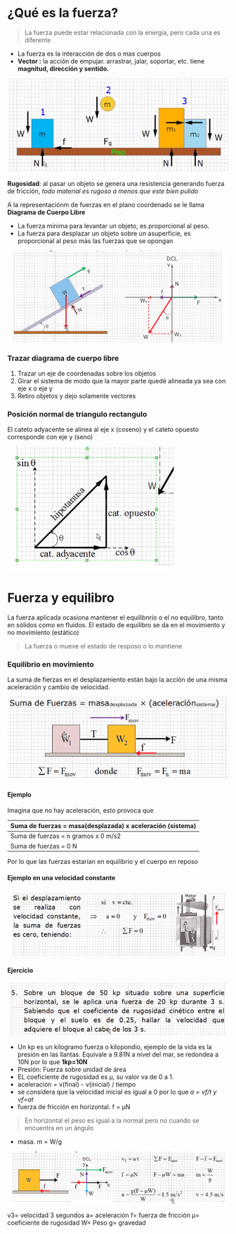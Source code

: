 # ¿Qué es la fuerza?
> La fuerza puede estar relacionada con la energía, pero cada una es diferente

- La fuerza es la interacción de dos o mas cuerpos
- **Vector :** la acción de empujar. arrastrar, jalar, soportar, etc. tiene **magnitud, dirección y sentido.**

<img src="./img/2021-08-10-08:06.png">

**Rugosidad**: al pasar un objeto se genera una resistencia generando fuerza de fricción, *todo material es rugoso a menos que este bien pulido*

A la representaciónm de fuerzas en el plano coordenado se le llama **Diagrama de Cuerpo Libre**

- La fuerza mínima para levantar un objeto, es proporcional al peso.
- La fuerza para desplazar un objeto sobre un asuperficie, es proporcional al peso más las fuerzas que se opongan
<img src="./img/2021-08-10-08:18.png">

### Trazar diagrama de cuerpo libre
1. Trazar un eje de coordenadas sobre los objetos
2. Girar el sistema de modo que la mayor parte quedé alineada ya sea con eje x o eje y
3. Retiro objetos y dejo solamente vectores

### Posición normal de triangulo rectangulo
El cateto adyacente se alinea al eje x (coseno) y el cateto opuesto corresponde con eje y (seno)

<img src="./img/2021-08-10-08:33.png">

# Fuerza y equilibro

La fuerza aplicada ocasiona mantener el equilibnrio o el no equilibro, tanto en sólidos como en fluidos. El estado de equilibro se da en el movimiento y no movimiento (estático)

> La fuerza o mueve el estado de resposo o lo mantiene

### Equilibrio en movimiento

La suma de fierzas en el desplazamiento están bajo la acción de una misma aceleración y cambio de velocidad.

<img src="./img/2021-08-10-08:48.png">

#### Ejemplo

Imagina que no hay aceleración, esto provoca que 

Suma de fuerzas = masa(desplazada) x aceleración (sistema) |
--- |
Suma de fuerzas = n gramos x 0 m/s2 |
Suma de fuerzas = 0 N |

Por lo que las fuerzas estarían en equilibrio y el cuerpo en reposo

#### Ejemplo en una velocidad constante

<img src="./img/2021-08-10-08:57.png">

#### Ejercicio 

<img src="./img/2021-08-10-09:13.png">

- Un kp es un kilogramo fuerza o kilopondio, ejemplo de la vida es la presión en las llantas. Equivale a 9.81N a nivel del mar, se redondea a 10N por lo que **1kp=10N** 
- Presión: Fuerza sobre unidad de área
- EL coeficiente de rugosidad es µ, su valor va de 0 a 1.
- aceleración = v(final) - v(inicial) / tiempo
- se considera que la velocidad inicial es igual a 0 por lo que *a = vf/t y vf=at*
- fuerza de fricción en horizontal. f = µN
> En horizontal el peso es igual a la normal pero no cuando se encuentra en un ángulo 
- masa. m = W/g

<img src="./img/2021-08-10-09:23.png">

v3= velocidad 3 segundos
a= aceleración
f= fuerza de fricción
µ= coeficiente de rugosidad
W= Peso
g= gravedad